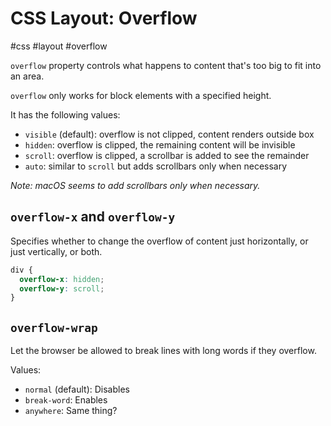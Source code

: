# CSS Layout: Overflow
#css #layout #overflow


`overflow` property controls what happens to content
that's too big to fit into an area.

`overflow` only works for block elements with a specified height.

It has the following values:
- `visible` (default): overflow is not clipped, content renders outside box
- `hidden`: overflow is clipped, the remaining content will be invisible
- `scroll`: overflow is clipped, a scrollbar is added to see the remainder
- `auto`: similar to `scroll` but adds scrollbars only when necessary

_Note: macOS seems to add scrollbars only when necessary._

## `overflow-x` and `overflow-y`

Specifies whether to change the overflow of content
just horizontally, or just vertically, or both.
```css
div {
  overflow-x: hidden;
  overflow-y: scroll;
}
```

## `overflow-wrap`

Let the browser be allowed to break lines with long words if they overflow.

Values:
- `normal` (default): Disables
- `break-word`: Enables
- `anywhere`: Same thing?
